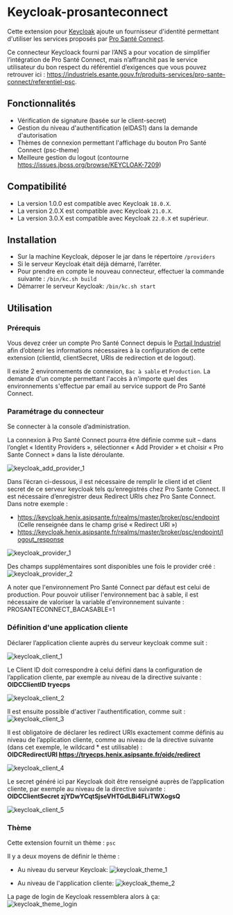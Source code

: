 # Keycloak-prosanteconnect

Cette extension pour [Keycloak](https://www.keycloak.org) ajoute un fournisseur d'identité permettant d'utiliser les services proposés par [Pro Santé Connect](https://industriels.esante.gouv.fr/produits-services/pro-sante-connect).

Ce connecteur Keycloack fourni par l’ANS a pour vocation de simplifier l’intégration de Pro Santé Connect, mais n’affranchit pas le service utilisateur du bon respect du référentiel d’exigences que vous pouvez retrouver ici : https://industriels.esante.gouv.fr/produits-services/pro-sante-connect/referentiel-psc.

## Fonctionnalités

* Vérification de signature (basée sur le client-secret)
* Gestion du niveau d'authentification (eIDAS1) dans la demande d'autorisation
* Thèmes de connexion permettant l'affichage du bouton Pro Santé Connect (psc-theme)
* Meilleure gestion du logout (contourne https://issues.jboss.org/browse/KEYCLOAK-7209)

## Compatibilité

- La version 1.0.0 est compatible avec Keycloak `18.0.X`.
- La version 2.0.X est compatible avec Keycloak `21.0.X`.
- La version 3.0.X est compatible avec Keycloak `22.0.X` et supérieur.

## Installation

* Sur la machine Keycloak, déposer le jar dans le répertoire `/providers`
* Si le serveur Keycloak était déjà démarré, l’arrêter.
* Pour prendre en compte le nouveau connecteur, effectuer la commande suivante :
`/bin/kc.sh build`
* Démarrer le serveur Keycloak:
`/bin/kc.sh start`


## Utilisation

### Prérequis

Vous devez créer un compte Pro Santé Connect depuis le [Portail Industriel](https://industriels.esante.gouv.fr/produits-services/pro-sante-connect) afin d’obtenir les informations nécessaires à la configuration de cette extension (clientId, clientSecret, URIs de redirection et de logout).

Il existe 2 environnements de connexion, `Bac à sable` et `Production`. La demande d'un compte permettant l'accès à n'importe quel des environnements s'effectue par email au service support de Pro Santé Connect.

### Paramétrage du connecteur

Se connecter à la console d’administration.

La connexion à Pro Santé Connect pourra être définie comme suit – dans l’onglet « Identity Providers », sélectionner « Add Provider » et choisir « Pro Sante Connect » dans la liste déroulante.

![keycloak_add_provider_1](/assets/keycloak_add_provider_1.PNG)

Dans l’écran ci-dessous, il est nécessaire de remplir le client id et client secret de ce serveur keycloak tels qu’enregistrés chez Pro Sante Connect. Il est nécessaire d’enregistrer deux Redirect URIs chez Pro Sante Connect. Dans notre exemple :
* https://keycloak.henix.asipsante.fr/realms/master/broker/psc/endpoint (Celle renseignée dans le champ grisé « Redirect URI »)
* https://keycloak.henix.asipsante.fr/realms/master/broker/psc/endpoint/logout_response

![keycloak_provider_1](/assets/keycloak_provider_1.PNG)

Des champs supplémentaires sont disponibles une fois le provider créé :
![keycloak_provider_2](/assets/keycloak_provider_2.PNG)

A noter que l'environnement Pro Santé Connect par défaut est celui de production. Pour pouvoir utiliser l'environnement bac à sable, il est nécessaire de valoriser la variable d'environnement suivante :
PROSANTECONNECT_BACASABLE=1

### Définition d'une application cliente

Déclarer l’application cliente auprès du serveur keycloak comme suit :

![keycloak_client_1](/assets/keycloak_client_1.PNG)

Le Client ID doit correspondre à celui défini dans la configuration de l’application cliente, par exemple au niveau de la directive suivante :  
**OIDCClientID tryecps**

![keycloak_client_2](/assets/keycloak_client_2.PNG)

Il est ensuite possible d'activer l'authentification, comme suit :
![keycloak_client_3](/assets/keycloak_client_3.PNG)

Il est obligatoire de déclarer les redirect URIs exactement comme définis au niveau de l’application cliente, comme au niveau de la directive suivante (dans cet exemple, le wildcard * est utilisable) :  
**OIDCRedirectURI https://tryecps.henix.asipsante.fr/oidc/redirect**

![keycloak_client_4](/assets/keycloak_client_4.PNG)

Le secret généré ici par Keycloak doit être renseigné auprès de l’application cliente, par exemple au niveau de la directive suivante :  
**OIDCClientSecret zjYDwYCqtSjseVHTGdLBi4FLiTWXogsQ**

![keycloak_client_5](/assets/keycloak_client_5.PNG)

### Thème

Cette extension fournit un thème : `psc`

Il y a deux moyens de définir le thème :

* Au niveau du serveur Keycloak:
![keycloak_theme_1](/assets/keycloak_theme_1.PNG)

* Au niveau de l'application cliente:
![keycloak_theme_2](/assets/keycloak_theme_2.PNG)

La page de login de Keycloak ressemblera alors à ça:
![keycloak_theme_login](/assets/keycloak_theme_login.PNG)

